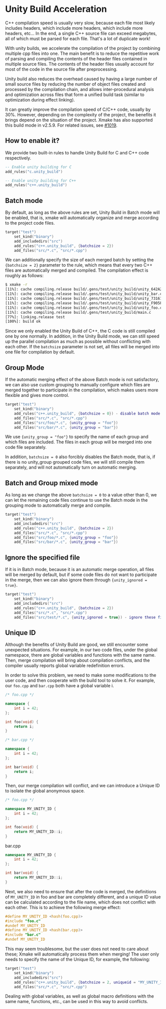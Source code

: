# Unity Build Acceleration

C++ compilation speed is usually very slow, because each file most likely includes headers, which include more headers, which include more headers, etc... In the end, a single C++ source file can exceed megabytes, all of which must be parsed for each file. That's a lot of duplicate work!

With unity builds, we accelerate the compilation of the project by combining multiple cpp files into one. The main benefit is to reduce the repetitive work of parsing and compiling the contents of the header files contained in multiple source files. The contents of the header files usually account for most of the code in the source file after preprocessing.

Unity build also reduces the overhead caused by having a large number of small source files by reducing the number of object files created and processed by the compilation chain, and allows inter-procedural analysis and optimization across files that form a unified build task (similar to optimization during effect linking).

It can greatly improve the compilation speed of C/C++ code, usually by 30%. However, depending on the complexity of the project, the benefits it brings depend on the situation of the project. Xmake has also supported this build mode in v2.5.9. For related issues, see [#1019](https://github.com/xmake-io/xmake/issues/1019).

## How to enable it?

We provide two built-in rules to handle Unity Build for C and C++ code respectively.

```lua
-- Enable unity building for C
add_rules("c.unity_build")

-- Enable unity building for C++
add_rules("c++.unity_build")
```

## Batch mode

By default, as long as the above rules are set, Unity Build in Batch mode will be enabled, that is, xmake will automatically organize and merge according to the project code files.

```lua
target("test")
    set_kind("binary")
    add_includedirs("src")
    add_rules("c++.unity_build", {batchsize = 2})
    add_files("src/*.c", "src/*.cpp")
```

We can additionally specify the size of each merged batch by setting the `{batchsize = 2}` parameter to the rule, which means that every two C++ files are automatically merged and compiled. The compilation effect is roughly as follows:

```sh
$ xmake -r
[11%]: cache compiling.release build/.gens/test/unity_build/unity_642A245F.cpp
[11%]: cache compiling.release build/.gens/test/unity_build/unity_bar.cpp
[11%]: cache compiling.release build/.gens/test/unity_build/unity_73161A20.cpp
[11%]: cache compiling.release build/.gens/test/unity_build/unity_F905F036.cpp
[11%]: cache compiling.release build/.gens/test/unity_build/unity_foo.cpp
[11%]: cache compiling.release build/.gens/test/unity_build/main.c
[77%]: linking.release test
[100%]: build ok
```

Since we only enabled the Unity Build of C++, the C code is still compiled one by one normally. In addition, in the Unity Build mode, we can still speed up the parallel compilation as much as possible without conflicting with each other. If the `batchsize` parameter is not set, all files will be merged into one file for compilation by default.

## Group Mode

If the automatic merging effect of the above Batch mode is not satisfactory, we can also use custom grouping to manually configure which files are merged together to participate in the compilation, which makes users more flexible and gives more control.

```lua
target("test")
    set_kind("binary")
    add_rules("c++.unity_build", {batchsize = 0}) - disable batch mode
    add_files("src/*.c", "src/*.cpp")
    add_files("src/foo/*.c", {unity_group = "foo"})
    add_files("src/bar/*.c", {unity_group = "bar"})
```

We use `{unity_group = "foo"}` to specify the name of each group and which files are included. The files in each group will be merged into one code file separately.

In addition, `batchsize = 0` also forcibly disables the Batch mode, that is, if there is no unity_group grouped code files, we will still compile them separately, and will not automatically turn on automatic merging.

## Batch and Group mixed mode

As long as we change the above `batchsize = 0` to a value other than 0, we can let the remaining code files continue to use the Batch mode in the grouping mode to automatically merge and compile.

```lua
target("test")
    set_kind("binary")
    add_includedirs("src")
    add_rules("c++.unity_build", {batchsize = 2})
    add_files("src/*.c", "src/*.cpp")
    add_files("src/foo/*.c", {unity_group = "foo"})
    add_files("src/bar/*.c", {unity_group = "bar"})
```

## Ignore the specified file

If it is in Batch mode, because it is an automatic merge operation, all files will be merged by default, but if some code files do not want to participate in the merge, then we can also ignore them through `{unity_ignored = true}`.

```lua
target("test")
    set_kind("binary")
    add_includedirs("src")
    add_rules("c++.unity_build", {batchsize = 2})
    add_files("src/*.c", "src/*.cpp")
    add_files("src/test/*.c", {unity_ignored = true}) - ignore these files
```

## Unique ID

Although the benefits of Unity Build are good, we still encounter some unexpected situations. For example, in our two code files, under the global namespace, there are global variables and functions with the same name. Then, merge compilation will bring about compilation conflicts, and the compiler usually reports global variable redefinition errors.

In order to solve this problem, we need to make some modifications to the user code, and then cooperate with the build tool to solve it. For example, our `foo.cpp` and `bar.cpp` both have a global variable i.

```cpp
/* foo.cpp */

namespace {
    int i = 42;
};

int foo(void) {
    return i;
}
```

```cpp
/* bar.cpp */

namespace {
    int i = 42;
};

int bar(void) {
    return i;
}
```

Then, our merge compilation will conflict, and we can introduce a Unique ID to isolate the global anonymous space.


```cpp
/* foo.cpp */

namespace MY_UNITY_ID {
    int i = 42;
};

int foo(void) {
    return MY_UNITY_ID::i;
}
```

bar.cpp

```cpp
namespace MY_UNITY_ID {
    int i = 42;
};

int bar(void) {
    return MY_UNITY_ID::i;
}
```

Next, we also need to ensure that after the code is merged, the definitions of `MY_UNITY_ID` in foo and bar are completely different, and a unique ID value can be calculated according to the file name, which does not conflict with each other. This is to achieve the following merge effect:

```c
#define MY_UNITY_ID <hash(foo.cpp)>
#include "foo.c"
#undef MY_UNITY_ID
#define MY_UNITY_ID <hash(bar.cpp)>
#include "bar.c"
#undef MY_UNITY_ID
```

This may seem troublesome, but the user does not need to care about these; Xmake will automatically process them when merging! The user only needs to specify the name of the Unique ID, for example, the following:


```lua
target("test")
    set_kind("binary")
    add_includedirs("src")
    add_rules("c++.unity_build", {batchsize = 2, uniqueid = "MY_UNITY_ID"})
    add_files("src/*.c", "src/*.cpp")
```

Dealing with global variables, as well as global macro definitions with the same name, functions, etc., can be used in this way to avoid conflicts.
